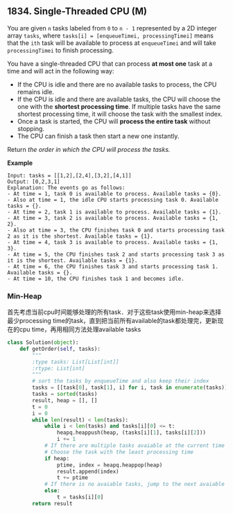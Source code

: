 ## 1834. Single-Threaded CPU (M)

You are given `n` tasks labeled from `0` to `n - 1` represented by a 2D integer array `tasks`, where `tasks[i] = [enqueueTimei, processingTimei]` means that the `ith` task will be available to process at `enqueueTimei` and will take `processingTimei` to finish processing.

You have a single-threaded CPU that can process **at most one** task at a time and will act in the following way:

- If the CPU is idle and there are no available tasks to process, the CPU remains idle.
- If the CPU is idle and there are available tasks, the CPU will choose the one with the **shortest processing time**. If multiple tasks have the same shortest processing time, it will choose the task with the smallest index.
- Once a task is started, the CPU will **process the entire task** without stopping.
- The CPU can finish a task then start a new one instantly.

Return *the order in which the CPU will process the tasks.*

**Example**

```
Input: tasks = [[1,2],[2,4],[3,2],[4,1]]
Output: [0,2,3,1]
Explanation: The events go as follows: 
- At time = 1, task 0 is available to process. Available tasks = {0}.
- Also at time = 1, the idle CPU starts processing task 0. Available tasks = {}.
- At time = 2, task 1 is available to process. Available tasks = {1}.
- At time = 3, task 2 is available to process. Available tasks = {1, 2}.
- Also at time = 3, the CPU finishes task 0 and starts processing task 2 as it is the shortest. Available tasks = {1}.
- At time = 4, task 3 is available to process. Available tasks = {1, 3}.
- At time = 5, the CPU finishes task 2 and starts processing task 3 as it is the shortest. Available tasks = {1}.
- At time = 6, the CPU finishes task 3 and starts processing task 1. Available tasks = {}.
- At time = 10, the CPU finishes task 1 and becomes idle.
```



### Min-Heap

首先考虑当前cpu时间能够处理的所有task．对于这些task使用min-heap来选择最少processing time的task，直到把当前所有available的task都处理完，更新现在的cpu time，再用相同方法处理available tasks

```python
class Solution(object):
    def getOrder(self, tasks):
        """
        :type tasks: List[List[int]]
        :rtype: List[int]
        """
        # sort the tasks by enqueueTime and also keep their index        
        tasks = [[task[0], task[1], i] for i, task in enumerate(tasks)]
        tasks = sorted(tasks)
        result, heap = [], []
        t = 0
        i = 0
        while len(result) < len(tasks):
            while i < len(tasks) and tasks[i][0] <= t:
                heapq.heappush(heap, (tasks[i][1], tasks[i][2]))
                i += 1
            # If there are multiple tasks avaiable at the current time
            # Choose the task with the least processing time 
            if heap:
                ptime, index = heapq.heappop(heap)
                result.append(index)
                t += ptime
            # If there is no avaiable tasks, jump to the next avaiable task
            else:
                t = tasks[i][0]
        return result
```


